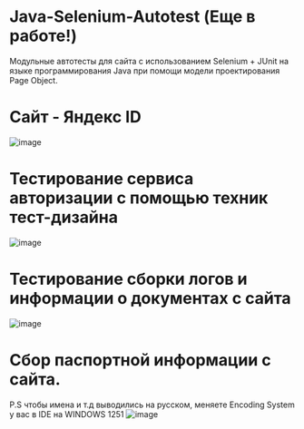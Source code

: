 # Java-Selenium-Autotest (Еще в работе!)
Модульные автотесты для сайта с использованием Selenium + JUnit на языке программирования Java при помощи модели проектирования Page Object.

# Сайт - Яндекс ID
![image](https://github.com/az3l1t/Java-Selenium-Autotest/assets/126178814/4342a8e5-4694-4a07-b4da-7e61f1bc2365)

# Тестирование сервиса авторизации с помощью техник тест-дизайна
![image](https://github.com/az3l1t/Java-Selenium-Autotest/assets/126178814/2e8be5d4-3ea8-4bde-97d4-a08cb1b81b36)

# Тестирование сборки логов и информации о документах с сайта
![image](https://github.com/az3l1t/Java-Selenium-Autotest/assets/126178814/922c9223-2154-4e5f-9dac-d968c7a084e0)
# Сбор паспортной информации с сайта.
P.S чтобы имена и т.д выводились на русском, меняете 
Encoding System у вас в IDE на WINDOWS 1251
![image](https://github.com/az3l1t/Java-Selenium-Autotest/assets/126178814/d70085dc-8268-401f-87a7-1505dd21f3d4)

